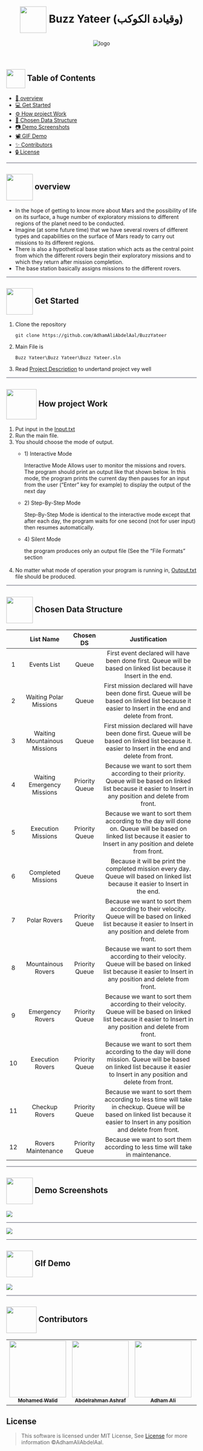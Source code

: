 
<div align="center">

# <img align="center" width=70px height=70px src="https://media1.giphy.com/media/SvRxmoLTkkDkrt5G8N/giphy.gif?cid=790b761179c01e9772b517ed24244b935fae2a2d73b5dd24&rid=giphy.gif&ct=s"> Buzz Yateer (وقيادة الكوكب)


   <img  src="https://media4.giphy.com/media/7zP57Itb5v0GM1CJIq/giphy.gif?cid=ecf05e47tqf6k8aua2vrxwdw6f2t0ageuyqbjvvnx9wa4k8w&rid=giphy.gif&ct=g" alt="logo">
</div>

<p align="center"> 
    <br> 
</p>

## <img align= center width=50px height=50px src="https://user-images.githubusercontent.com/71986226/178468913-84c3151c-e8d1-4420-a9e9-b2434e9c2f75.gif"> Table of Contents

- <a href ="#about"> 📙 overview</a>
- <a href ="#Started"> 💻 Get Started</a>
- <a href ="#Work"> ⚙️   How project Work</a>
- <a href ="#Work"> 🧱   Chosen Data Structure</a>
- <a href ="#Screenshots"> 📷 Demo Screenshots</a>
- <a href ="#Video">  📽 GIF Demo</a>
- <a href ="#Contributors"> ✨ Contributors</a>
- <a href ="#License"> 🔒 License</a> 
<hr style="background-color: #4b4c60"></hr>

## <img align="center"  width =70px  height =70px src="https://media0.giphy.com/media/3OXc5iM4VybLzKAoBR/giphy.gif?cid=ecf05e478qsaq6znpjyqsmzzkbay2vl1giu97cqmksizmblk&rid=giphy.gif&ct=s"> overview <a id = "about"></a>

<ul>
<li>
In the hope of getting to know more about Mars and the possibility of life on its surface, a huge number of exploratory missions to different regions of the planet need to be conducted.
 </li>
 <li>
 Imagine (at some future time) that we have several rovers of different types and capabilities on the surface of Mars ready to carry out missions to its different regions. 
 </li>
  <li>
 There is also a hypothetical base station which acts as the central point from which the different rovers begin their exploratory missions and to which they return after mission completion. 
 </li>
 <li>
The base station basically assigns missions to the different rovers.
</li>
</ul>

<hr style="background-color: #4b4c60"></hr>

## <img align= center width=70px height=70px src="https://user-images.githubusercontent.com/71986226/178401569-979cab38-b95c-4c22-a497-4d368e2ef415.gif"> Get Started <a id = "Started"></a>

<ol>
<li>Clone the repository

```
git clone https://github.com/AdhamAliAbdelAal/BuzzYateer
```
</li>
<li>
Main File is

```
Buzz Yateer\Buzz Yateer\Buzz Yateer.sln
```
</li>
<li>
Read <a href="https://github.com/AdhamAliAbdelAal/BuzzYateer/blob/master/Project_Description.pdf">Project Description</a> to undertand project vey well
</li>
</ol>
<hr style="background-color: #4b4c60">

## <img align= center width=80px height=80px src="https://media3.giphy.com/media/BnHmTSiDBsMr1Kaji7/giphy.gif?cid=ecf05e47vlop8zc7443qhtltuxiq8j926ujkvnx1k71kt9oy&rid=giphy.gif&ct=g"> How project Work <a id ="Work"></a>
<ol>
<li>Put input in the <a href="https://github.com/AdhamAliAbdelAal/BuzzYateer/blob/master/Buzz%20Yateer/Buzz%20Yateer/Input.txt">Input.txt</a></li>
<li>Run the main file.</li>
<li>You should choose the mode of output.

<ul>
  <li> <p>1) Interactive Mode</p>
   Interactive Mode Allows user to monitor the missions and rovers. The program should print an output like that shown below. In this mode, the program prints the current day then pauses for an input from the user (“Enter” key for example) to display the output of the next day
   </li>
  <li> <p> 2) Step-By-Step Mode</p>
  Step-By-Step Mode is identical to the interactive mode except that after each day, the program waits for one second (not for user input) then resumes automatically.
  </li>
  <li> <p>4) Silent Mode</p>
  the program produces only an output file (See the “File Formats” section
   </li>
   <br>
</ul>
</li>
<li>No matter what mode of operation your program is running in, <a href="https://github.com/AdhamAliAbdelAal/BuzzYateer/blob/master/Buzz%20Yateer/Buzz%20Yateer/Output.txt">Output.txt</a> file should be produced. </li>
</ol>

<hr style="background-color: #4b4c60"></hr>


## <img align= center width=70px height=70px src="https://user-images.githubusercontent.com/71986226/178469374-15498392-26a1-4ba0-99d7-9ce899c131f0.gif"> Chosen Data Structure <a id = "Started"></a>
<table>
  <thead >
         <th style="text-align: center;"> </th>
         <th style="text-align: center;"> List Name</th>
         <th style="text-align: center;">Chosen DS</th>
         <th style="text-align: center;">Justification</th>
  </thead>
  <tr>
     <td align="center">1</td>
      <td align="center">Events List</td>
      <td align="center">Queue</td>
      <td align="center">First event declared will have been done first. Queue will be based on linked list because it Insert in the end.</td> 
  </tr>
  <tr>
     <td align="center">2</td>
      <td align="center">Waiting Polar Missions</td>
      <td align="center">Queue</td>
      <td align="center">First mission declared will have been done first. Queue will be based on linked list because it
easier to Insert in the end and delete from front.</td> 
  </tr>
  <tr>
     <td align="center">3</td>
      <td align="center">Waiting Mountainous Missions</td>
      <td align="center">Queue</td>
      <td align="center">First mission declared will have been done first. Queue will be based on linked list because it.
easier to Insert in the end and delete from front.</td> 
  </tr>
  <tr>
     <td align="center">4</td>
      <td align="center">Waiting Emergency Missions</td>
      <td align="center">Priority Queue</td>
      <td align="center">Because we want to sort them according to their priority. Queue will be based on linked list because it easier to Insert in any position and delete from front.</td> 
  </tr>
  <tr>
     <td align="center">5</td>
      <td align="center">Execution Missions</td>
      <td align="center">Priority Queue</td>
      <td align="center">Because we want to sort them
        according to the day will done
        on. Queue will be based on
        linked list because it easier to
        Insert in any position and
        delete from front.</td> 
  </tr>
  <tr>
     <td align="center">6</td>
      <td align="center">Completed Missions</td>
      <td align="center">Queue</td>
      <td align="center">Because it will be print the
completed mission
every day. Queue will based on
linked list because it
easier to Insert in the end.</td> 
  </tr>
  <tr>
     <td align="center">7</td>
      <td align="center">Polar Rovers</td>
      <td align="center">Priority Queue</td>
      <td align="center">Because we want to sort them
according to their velocity.
Queue will be based on linked
list because it easier to Insert
in any position and delete
from front.</td> 
  </tr>
  <tr>
     <td align="center">8</td>
      <td align="center">Mountainous Rovers</td>
      <td align="center">Priority Queue</td>
      <td align="center">Because we want to sort them
according to their velocity.
Queue will be based on linked
list because it easier to Insert
in any position and delete
from front.</td> 
  </tr>
  <tr>
     <td align="center">9</td>
      <td align="center">Emergency Rovers</td>
      <td align="center">Priority Queue</td>
      <td align="center">Because we want to sort them
according to their velocity.
Queue will be based on linked
list because it easier to Insert
in any position and delete
from front.</td> 
  </tr>
  <tr>
     <td align="center">10</td>
      <td align="center">Execution Rovers</td>
      <td align="center">Priority Queue</td>
      <td align="center">Because we want to sort them
according to the day will done
mission. Queue will be based
on linked list because it easier
to Insert in any position and
delete from front.</td> 
  </tr>
  <tr>
     <td align="center">11</td>
      <td align="center">Checkup Rovers</td>
      <td align="center">Priority Queue</td>
      <td align="center">Because we want to sort them
according to less time will take
in checkup. Queue will be
based on linked list because it
easier to Insert in any position
and delete from front.</td> 
  </tr>
  <tr>
     <td align="center">12</td>
      <td align="center">Rovers Maintenance</td>
      <td align="center">Priority Queue</td>
      <td align="center">Because we want to sort them according to less time will take in maintenance.</td> 
  </tr>
  </table>
<hr style="background-color: #4b4c60"></hr>

## <img align= center width=70px height=70px src="https://user-images.githubusercontent.com/71986226/178469533-b83a81eb-c3fa-4d05-83b6-c0dbe4bd8e4b.gif"> Demo Screenshots <a id ="Screenshots"></a>

 <img  align= center src="https://user-images.githubusercontent.com/71986226/178465115-586eac4c-ff3d-4737-8d65-9b41b4f93e17.png">
 
<hr style="background-color: #4b4c60"></hr>

  <img  align= center src="https://user-images.githubusercontent.com/71986226/178464999-217021bd-f4bd-4f2f-9e22-d7ee53d77cd8.png">
<hr style="background-color: #4b4c60"></hr>

## <img  align= center width= 70px height =70px src="https://user-images.githubusercontent.com/71986226/178469742-c15f5e51-ba32-4dec-89a0-98b3edb2e941.gif"> GIf Demo <a id ="Video"></a>

<img  align= center src="https://user-images.githubusercontent.com/71986226/178468453-8ab84cac-b7a1-4f02-b140-25ce88f05662.gif">

<hr style="background-color: #4b4c60"></hr>

## <img  align="center" width= 80px height =70px src="https://media4.giphy.com/media/iWmH3uMKRNO2QQVyLk/giphy.gif?cid=ecf05e479h6502aw1xdd8d1q9bj936dt7jg0r1d1kw62s3l1&rid=giphy.gif&ct=s"> Contributors <a id ="Contributors"></a>

<table align="center" >
  <tr>
   <td align="center"><a href="https://github.com/MohamedWw" ><img src="https://avatars.githubusercontent.com/u/64079821?v=4" width="150px;" alt=""/><br /><sub><b>Mohamed Walid</b></sub></a><br />
    </td>
    <td align="center"><a href="https://github.com/AbdelrahmanAshrafMohamedelsayed" ><img src="https://avatars.githubusercontent.com/u/97232730?v=4" width="150px;" alt=""/><br /><sub><b>Abdelrahman Ashraf</b></sub></a><br />
    </td>
    <td align="center"><a href="https://github.com/AdhamAliAbdelAal" ><img src="https://avatars.githubusercontent.com/u/83884426?v=4" width="150px;" alt=""/><br /><sub><b>Adham Ali</b></sub></a><br />
    </td>
     <td align="center"><a href="https://github.com/EslamAsHhraf"><img src="https://avatars.githubusercontent.com/u/71986226?v=4" width="150px;" alt=""/><br /><sub><b>Eslam Ashraf</b></sub></a><br /></td>
  </tr>
</table>

## License <a id ="License"></a>

> This software is licensed under MIT License, See [License](https://github.com/AdhamAliAbdelAal/BuzzYateer/blob/master/LICENSE) for more information ©AdhamAliAbdelAal.
